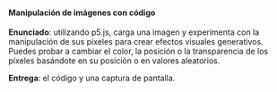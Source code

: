 #### Manipulación de imágenes con código

**Enunciado**: utilizando p5.js, carga una imagen y experimenta con la manipulación de sus píxeles para crear efectos visuales generativos. Puedes probar a cambiar el color, la posición o la transparencia de los píxeles basándote en su posición o en valores aleatorios.

**Entrega**: el código y una captura de pantalla.

